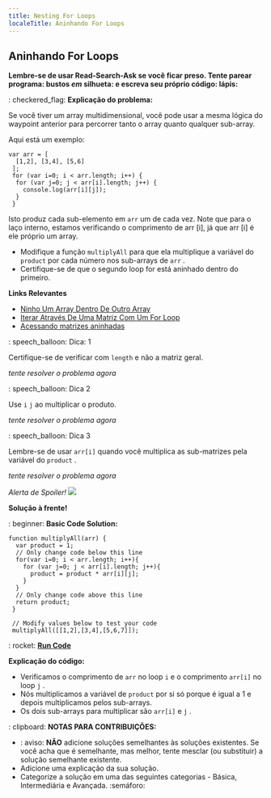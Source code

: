 ```yaml
---
title: Nesting For Loops
localeTitle: Aninhando For Loops
---
```

## Aninhando For Loops

**Lembre-se de usar Read-Search-Ask se você ficar preso. Tente parear programa: bustos _em_ silhueta: e escreva seu próprio código: lápis:**

: checkered\_flag: **Explicação do problema:**

Se você tiver um array multidimensional, você pode usar a mesma lógica do waypoint anterior para percorrer tanto o array quanto qualquer sub-array.

Aqui está um exemplo:
```
var arr = [ 
  [1,2], [3,4], [5,6] 
 ]; 
 for (var i=0; i < arr.length; i++) { 
  for (var j=0; j < arr[i].length; j++) { 
    console.log(arr[i][j]); 
  } 
 } 
```

Isto produz cada sub-elemento em `arr` um de cada vez. Note que para o laço interno, estamos verificando o comprimento de arr \[i\], já que arr \[i\] é ele próprio um array.

*   Modifique a função `multiplyAll` para que ela multiplique a variável do `product` por cada número nos sub-arrays de `arr` .
*   Certifique-se de que o segundo loop for está aninhado dentro do primeiro.

**Links Relevantes**

*   [Ninho Um Array Dentro De Outro Array](https://guide.freecodecamp.org/certifications/javascript-algorithms-and-data-structures/basic-javascript/nest-one-array-within-another-array)
*   [Iterar Através De Uma Matriz Com Um For Loop](https://learn.freecodecamp.org/javascript-algorithms-and-data-structures/basic-javascript/iterate-through-an-array-with-a-for-loop)
*   [Acessando matrizes aninhadas](https://learn.freecodecamp.org/javascript-algorithms-and-data-structures/basic-javascript/accessing-nested-arrays)

: speech\_balloon: Dica: 1

Certifique-se de verificar com `length` e não a matriz geral.

_tente resolver o problema agora_

: speech\_balloon: Dica 2

Use `i` `j` ao multiplicar o produto.

_tente resolver o problema agora_

: speech\_balloon: Dica 3

Lembre-se de usar `arr[i]` quando você multiplica as sub-matrizes pela variável do `product` .

_tente resolver o problema agora_

_Alerta de Spoiler!_ ![](https://discourse-user-assets.s3.amazonaws.com/original/2X/2/2d6c412a50797771301e7ceabd554cef4edcd74d.gif)

**Solução à frente!**

: beginner: **Basic Code Solution:**
```
function multiplyAll(arr) { 
  var product = 1; 
  // Only change code below this line 
  for(var i=0; i < arr.length; i++){ 
    for (var j=0; j < arr[i].length; j++){ 
      product = product * arr[i][j]; 
    } 
  } 
  // Only change code above this line 
  return product; 
 } 
 
 // Modify values below to test your code 
 multiplyAll([[1,2],[3,4],[5,6,7]]); 
```

: rocket: **[Run Code](https://learn.freecodecamp.org/javascript-algorithms-and-data-structures/basic-javascript/nesting-for-loops/)**

**Explicação do código:**

*   Verificamos o comprimento de `arr` no loop `i` e o comprimento `arr[i]` no loop `j` .
*   Nós multiplicamos a variável de `product` por si só porque é igual a 1 e depois multiplicamos pelos sub-arrays.
*   Os dois sub-arrays para multiplicar são `arr[i]` e `j` .

: clipboard: **NOTAS PARA CONTRIBUIÇÕES:**

*   : aviso: **NÃO** adicione soluções semelhantes às soluções existentes. Se você acha que é semelhante, mas melhor, tente mesclar (ou substituir) a solução semelhante existente.
*   Adicione uma explicação da sua solução.
*   Categorize a solução em uma das seguintes categorias - Básica, Intermediária e Avançada. :semáforo: